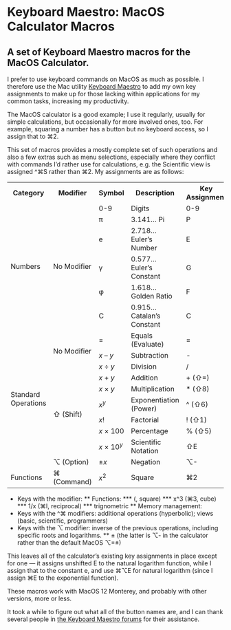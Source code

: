 # Keyboard Maestro: MacOS Calculator Macros
## A set of Keyboard Maestro macros for the MacOS Calculator.

I prefer to use keyboard commands on MacOS as much as possible. I therefore use the Mac utility [Keyboard Maestro](https://www.keyboardmaestro.com/main/) to add my own key assignments to make up for those lacking within applications for my common tasks, increasing my productivity.

The MacOS calculator is a good example; I use it regularly, usually for simple calculations, but occasionally for more involved ones, too. For example, squaring a number has a button but no keyboard access, so I assign that to ⌘2.

This set of macros provides a mostly complete set of such operations and also a few extras such as menu selections, especially where they conflict with commands I’d rather use for calculations, e.g. the Scientific view is assigned ^⌘S rather than ⌘2. My assignments are as follows: 

<table>
<tr><th> Category </th><th>  Modifier  </th><th> Symbol </th><th> Description </th><th> Key Assignment </th><th> Built-In </th></tr>
<tr><td rowspan=6> Numbers </td><td rowspan=6> No Modifier </td><td> 0-9 </td><td> Digits </td><td> 0-9 </td><td> Yes </td></tr>
<tr><td> π </td><td> 3.141… Pi                  </td><td>       P        </td><td>   Yes    </td></tr>
<tr><td> e </td><td> 2.718… Euler’s Number      </td><td>       E        </td><td>   No     </td></tr>
<tr><td> γ </td><td> 0.577… Euler’s Constant    </td><td>       G        </td><td>   No     </td></tr>
<tr><td> φ </td><td> 1.618… Golden Ratio        </td><td>       F        </td><td>   No     </td></tr>
<tr><td> C </td><td> 0.915… Catalan’s Constant  </td><td>       C        </td><td>   No     </td></tr>
<tr><td rowspan=10> Standard Operations </td><td rowspan=3> No Modifier </td><td>   = </td><td> Equals (Evaluate)   </td><td>    =     </td><td>   Yes    </td></tr>
<tr><td> <var>x</var> – <var>y</var> </td><td> Subtraction                  </td><td>     -      </td><td>   Yes    </td></tr>
<tr><td> <var>x</var> ÷ <var>y</var> </td><td> Division                     </td><td>     /      </td><td>   Yes    </td></tr>
<tr><td rowspan=6> ⇧ (Shift) </td><td> <var>x</var> + <var>y</var> </td><td> Addition </td><td> + (⇧=) </td><td> Yes </td></tr>
<tr><td> <var>x</var> × <var>y</var> </td><td> Multiplication                 </td><td>    * (⇧8)      </td><td>   Yes    </td></tr>
<tr><td> <var>x</var><sup><var>y</var></sup> </td><td> Exponentiation (Power) </td><td>    ^ (⇧6)     </td><td>   Yes    </td></tr>
<tr><td> <var>x</var>! </td><td> Factorial </td><td>    ! (⇧1)     </td><td>   Yes    </td></tr>
<tr><td> <var>x</var> × 100 </td><td> Percentage </td><td>    % (⇧5)     </td><td>   Yes    </td></tr>
<tr><td> <var>x</var> × 10<sup><var>y</var></sup> </td><td> Scientific Notation </td><td>    ⇧E     </td><td>   Yes    </td></tr>
<tr><td> ⌥ (Option) </td><td> ±<var>x</var> </td><td> Negation </td><td>    ⌥-     </td><td>   Yes    </td></tr>
<tr><td rowspan=1> Functions </td><td rowspan=1> ⌘ (Command) </td><td>  <var>x</var><sup>2</sup> </td><td> Square   </td><td>    ⌘2     </td><td>   Yes    </td></tr>
</table>

  
* Keys with the  modifier:
** Functions:
***  (, square)
*** x^3 (⌘3, cube)
*** 1/x (⌘I, reciprocal)
*** trignometric
** Memory management:
* Keys with the ^⌘ modifiers: additional operations (hyperbolic); views (basic, scientific, programmers)
* Keys with the ⌥ modifier: inverse of the previous operations, including specific roots and logarithms.
** ± (the latter is ⌥- in the calculator rather than the default MacOS ⌥=±)

This leaves all of the calculator’s existing key assignments in place except for one — it assigns unshifted E to the natural logarithm function, while I assign that to the constant e, and use ⌘⌥E for natural logarithm (since I assign ⌘E to the exponential function).

These macros work with MacOS 12 Monterey, and probably with other versions, more or less.

It took a while to figure out what all of the button names are, and I can thank several people in [the Keyboard Maestro forums](https://forum.keyboardmaestro.com/t/km-macros-can-t-find-all-calculator-buttons/29859) for their assistance.
